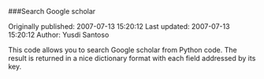 ###Search Google scholar

Originally published: 2007-07-13 15:20:12
Last updated: 2007-07-13 15:20:12
Author: Yusdi Santoso

This code allows you to search Google scholar from Python code. The result is returned in a nice dictionary format with each field addressed by its key.